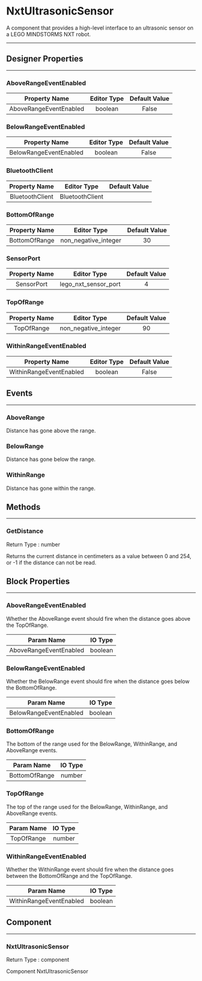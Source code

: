 # NxtUltrasonicSensor

A component that provides a high-level interface to an ultrasonic sensor on a LEGO MINDSTORMS NXT robot.

---

## Designer Properties

---

### AboveRangeEventEnabled

|      Property Name     | Editor Type | Default Value |
| :--------------------: | :---------: | :-----------: |
| AboveRangeEventEnabled |   boolean   |     False     |

### BelowRangeEventEnabled

|      Property Name     | Editor Type | Default Value |
| :--------------------: | :---------: | :-----------: |
| BelowRangeEventEnabled |   boolean   |     False     |

### BluetoothClient

|  Property Name  |   Editor Type   | Default Value |
| :-------------: | :-------------: | :-----------: |
| BluetoothClient | BluetoothClient |               |

### BottomOfRange

| Property Name |      Editor Type     | Default Value |
| :-----------: | :------------------: | :-----------: |
| BottomOfRange | non_negative_integer |       30      |

### SensorPort

| Property Name |      Editor Type     | Default Value |
| :-----------: | :------------------: | :-----------: |
|   SensorPort  | lego_nxt_sensor_port |       4       |

### TopOfRange

| Property Name |      Editor Type     | Default Value |
| :-----------: | :------------------: | :-----------: |
|   TopOfRange  | non_negative_integer |       90      |

### WithinRangeEventEnabled

|      Property Name      | Editor Type | Default Value |
| :---------------------: | :---------: | :-----------: |
| WithinRangeEventEnabled |   boolean   |     False     |

## Events

---

### AboveRange

<div block-type = "component_event" component-selector = "NxtUltrasonicSensor" event-selector = "AboveRange" event-params = "" id = "nxtultrasonicsensor-aboverange"></div>

Distance has gone above the range.

### BelowRange

<div block-type = "component_event" component-selector = "NxtUltrasonicSensor" event-selector = "BelowRange" event-params = "" id = "nxtultrasonicsensor-belowrange"></div>

Distance has gone below the range.

### WithinRange

<div block-type = "component_event" component-selector = "NxtUltrasonicSensor" event-selector = "WithinRange" event-params = "" id = "nxtultrasonicsensor-withinrange"></div>

Distance has gone within the range.

## Methods

---

### GetDistance

<div block-type = "component_method" component-selector = "NxtUltrasonicSensor" method-selector = "GetDistance" method-params = "" return-type = "number" id = "nxtultrasonicsensor-getdistance"></div>

Return Type : number

Returns the current distance in centimeters as a value between 0 and 254, or -1 if the distance can not be read.

## Block Properties

---

### AboveRangeEventEnabled

<div block-type = "component_set_get" component-selector = "NxtUltrasonicSensor" property-selector = "AboveRangeEventEnabled" property-type = "get" id = "get-nxtultrasonicsensor-aboverangeeventenabled"></div>

<div block-type = "component_set_get" component-selector = "NxtUltrasonicSensor" property-selector = "AboveRangeEventEnabled" property-type = "set" id = "set-nxtultrasonicsensor-aboverangeeventenabled"></div>

Whether the AboveRange event should fire when the distance goes above the TopOfRange.

|       Param Name       | IO Type |
| :--------------------: | :-----: |
| AboveRangeEventEnabled | boolean |

### BelowRangeEventEnabled

<div block-type = "component_set_get" component-selector = "NxtUltrasonicSensor" property-selector = "BelowRangeEventEnabled" property-type = "get" id = "get-nxtultrasonicsensor-belowrangeeventenabled"></div>

<div block-type = "component_set_get" component-selector = "NxtUltrasonicSensor" property-selector = "BelowRangeEventEnabled" property-type = "set" id = "set-nxtultrasonicsensor-belowrangeeventenabled"></div>

Whether the BelowRange event should fire when the distance goes below the BottomOfRange.

|       Param Name       | IO Type |
| :--------------------: | :-----: |
| BelowRangeEventEnabled | boolean |

### BottomOfRange

<div block-type = "component_set_get" component-selector = "NxtUltrasonicSensor" property-selector = "BottomOfRange" property-type = "get" id = "get-nxtultrasonicsensor-bottomofrange"></div>

<div block-type = "component_set_get" component-selector = "NxtUltrasonicSensor" property-selector = "BottomOfRange" property-type = "set" id = "set-nxtultrasonicsensor-bottomofrange"></div>

The bottom of the range used for the BelowRange, WithinRange, and AboveRange events.

|   Param Name  | IO Type |
| :-----------: | :-----: |
| BottomOfRange |  number |

### TopOfRange

<div block-type = "component_set_get" component-selector = "NxtUltrasonicSensor" property-selector = "TopOfRange" property-type = "get" id = "get-nxtultrasonicsensor-topofrange"></div>

<div block-type = "component_set_get" component-selector = "NxtUltrasonicSensor" property-selector = "TopOfRange" property-type = "set" id = "set-nxtultrasonicsensor-topofrange"></div>

The top of the range used for the BelowRange, WithinRange, and AboveRange events.

| Param Name | IO Type |
| :--------: | :-----: |
| TopOfRange |  number |

### WithinRangeEventEnabled

<div block-type = "component_set_get" component-selector = "NxtUltrasonicSensor" property-selector = "WithinRangeEventEnabled" property-type = "get" id = "get-nxtultrasonicsensor-withinrangeeventenabled"></div>

<div block-type = "component_set_get" component-selector = "NxtUltrasonicSensor" property-selector = "WithinRangeEventEnabled" property-type = "set" id = "set-nxtultrasonicsensor-withinrangeeventenabled"></div>

Whether the WithinRange event should fire when the distance goes between the BottomOfRange and the TopOfRange.

|        Param Name       | IO Type |
| :---------------------: | :-----: |
| WithinRangeEventEnabled | boolean |

## Component

---

### NxtUltrasonicSensor

<div block-type = "component_component_block" component-selector = "NxtUltrasonicSensor" id = "component-nxtultrasonicsensor"></div>

Return Type : component

Component NxtUltrasonicSensor

